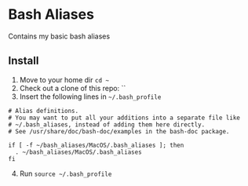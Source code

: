 Bash Aliases
============

Contains my basic bash aliases

## Install

1. Move to your home dir `cd ~`
2. Check out a clone of this repo: ``
3. Insert the following lines in `~/.bash_profile`
```
# Alias definitions.
# You may want to put all your additions into a separate file like
# ~/.bash_aliases, instead of adding them here directly.
# See /usr/share/doc/bash-doc/examples in the bash-doc package.

if [ -f ~/bash_aliases/MacOS/.bash_aliases ]; then
  . ~/bash_aliases/MacOS/.bash_aliases
fi
```
4. Run `source ~/.bash_profile`
